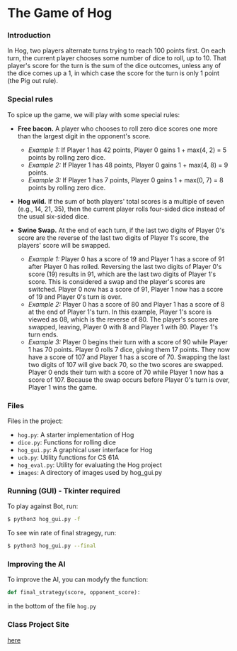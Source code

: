 # The Game of Hog

### Introduction
In Hog, two players alternate turns trying to reach 100 points first. On each turn, the current player chooses some number of dice to roll, up to 10. That player's score for the turn is the sum of the dice outcomes, unless any of the dice comes up a 1, in which case the score for the turn is only 1 point (the Pig out rule).

### Special rules
To spice up the game, we will play with some special rules:

  - __Free bacon.__ A player who chooses to roll zero dice scores one more than the largest digit in the opponent's score.
    * _Example 1:_ If Player 1 has 42 points, Player 0 gains 1 + max(4, 2) = 5 points by rolling zero dice.
    * _Example 2:_ If Player 1 has 48 points, Player 0 gains 1 + max(4, 8) = 9 points.
    * _Example 3:_ If Player 1 has 7 points, Player 0 gains 1 + max(0, 7) = 8 points by rolling zero dice.


  - __Hog wild.__ If the sum of both players' total scores is a multiple of seven (e.g., 14, 21, 35), then the current player rolls four-sided dice instead of the usual six-sided dice.


  - __Swine Swap.__ At the end of each turn, if the last two digits of Player 0's score are the reverse of the last two digits of Player 1's score, the players' score will be swapped.
    * _Example 1:_ Player 0 has a score of 19 and Player 1 has a score of 91 after Player 0 has rolled. Reversing the last two digits of Player 0's score (19) results in 91, which are the last two digits of Player 1's score. This is considered a swap and the player's scores are switched. Player 0 now has a score of 91, Player 1 now has a score of 19 and Player 0's turn is over.
    * _Example 2:_ Player 0 has a score of 80 and Player 1 has a score of 8 at the end of Player 1's turn. In this example, Player 1's score is viewed as 08, which is the reverse of 80. The player's scores are swapped, leaving, Player 0 with 8 and Player 1 with 80. Player 1's turn ends.
    * _Example 3:_ Player 0 begins their turn with a score of 90 while Player 1 has 70 points. Player 0 rolls 7 dice, giving them 17 points. They now have a score of 107 and Player 1 has a score of 70. Swapping the last two digits of 107 will give back 70, so the two scores are swapped. Player 0 ends their turn with a score of 70 while Player 1 now has a score of 107. Because the swap occurs before Player 0's turn is over, Player 1 wins the game.

### Files

Files in the project:

* `hog.py`: A starter implementation of Hog
* `dice.py`: Functions for rolling dice
* `hog_gui.py`: A graphical user interface for Hog
* `ucb.py`: Utility functions for CS 61A
* `hog_eval.py`: Utility for evaluating the Hog project
* `images`: A directory of images used by hog_gui.py

### Running (GUI) - Tkinter required

To play against Bot, run:
```sh
$ python3 hog_gui.py -f
```
To see win rate of final stragegy, run:
```sh
$ python3 hog_gui.py --final
```

### Improving the AI
To improve the AI, you can modyfy the function:
```python
def final_strategy(score, opponent_score):
```
in the bottom of the file `hog.py`

### Class Project Site
[here]

[here]: <http://61a-su15-website.github.io/proj/hog/>

